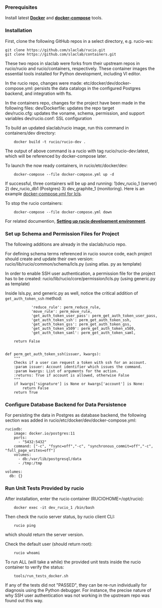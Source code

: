 ### Prerequisites

Install latest [**Docker**](https://docs.docker.com/engine/install/)  and [**docker-compose**](https://docs.docker.com/compose/install/) tools.

### Installation

First, clone the following GitHub repos in a select directory, e.g. rucio-ws:

```
git clone https://github.com/slaclab/rucio.git
git clone https://github.com/slaclab/containers.git
```
These two repos in slaclab were forks from their upstream repos in rucio/rucio and rucio/containers, respectively.
These container images the essential tools installed for Python development, including VI editor.

In the rucio repo, changes were made:
    etc/docker/dev/docker-compose.yml: persists the data catalogs in the configured Postgres backend, 
                                       and integration with fts.

In the containers repo, changes for the project have been made in the following files:
    dev/Dockerfile: updates the repo target  
    dev/rucio.cfg: updates the voname, schema, permission, and support variables 
    dev/rucio.conf: SSL configuration

To build an updated slaclab/rucio image, run this command in containers/dev directory:
```
    docker build -t rucio/rucio-dev .
```
The output of above command is a rucio with tag rucio/rucio-dev:latest, which will be referenced by docker-compose later.

To launch the now ready containers, in rucio/etc/docker/dev:
```
    docker-compose --file docker-compose.yml up -d
```
If successful, three containers will be up and running: 1)dev_rucio_1 (server) 2) dev_rucio_db1 (Postgres) 3) dev_graphite_1 (monitoring). Here is an example [docker-compose.yml for lcls](./lcls-docker-compose.yml).

To stop the rucio containers:
```
    docker-compose --file docker-compose.yml down
```

For related documention, [**Setting up rucio development environment**](https://github.com/slaclab/containers/blob/master/dev/README.rst).

### Set up Schema and Permission Files for Project

The following additions are already in the slaclab/rucio repo.

For defining schema terms referenced in rucio source code, each project should create and update their own version:
    rucio/lib/rucio/common/schema/lcls.py (using atlas. py as template)

In order to enable SSH user authentication, a permission file for the project has to be created:
        rucio/lib/rucio/core/permission/lcls.py (using generic.py as template)

Inside lsls.py, and generic.py as well, notice the critical addition of `get_auth_token_ssh` method:
```
            'reduce_rule': perm_reduce_rule,
            'move_rule': perm_move_rule,
            'get_auth_token_user_pass': perm_get_auth_token_user_pass,
            'get_auth_token_ssh': perm_get_auth_token_ssh,
            'get_auth_token_gss': perm_get_auth_token_gss,
            'get_auth_token_x509': perm_get_auth_token_x509,
            'get_auth_token_saml': perm_get_auth_token_saml,
    
    return False


def perm_get_auth_token_ssh(issuer, kwargs):
    """
    Checks if a user can request a token with ssh for an account.
    :param issuer: Account identifier which issues the command.
    :param kwargs: List of arguments for the action.
    :returns: True if account is allowed, otherwise False
    """
    if kwargs['signature'] is None or kwargs['account'] is None:
        return False
    return True
```

### Configure Database Backend for Data Persistence

For persisting the data in Postgres as database backend, the following section was added in rucio/etc/docker/dev/docker-compose.yml: 
```
ruciodb:
    image: docker.io/postgres:11
    ports:
      - "5432:5432"
    command: ["-c", "fsync=off","-c", "synchronous_commit=off","-c", "full_page_writes=off"]
    volumes:
      - db:/var/lib/postgresql/data
      - /tmp:/tmp

volumes:
  db: {}
```

### Run Unit Tests Provided by rucio 

After installation, enter the rucio container (RUCIOHOME=/opt/rucio):
```
    docker exec -it dev_rucio_1 /bin/bash
```
Then check the rucio server status, by rucio client CLI:
```
    rucio ping
```
which should return the server version.

Check the default user (should return root):
```
    rucio whoami 
```

To run ALL (will take a while) the provided unit tests inside the rucio container to verify the status:
```
    tools/run_tests_docker.sh
```
If any of the tests did not "PASSED", they can be re-run individually for diagnosis using the Python debugger.
For instance, the precise nature of why SSH user authentication was not working in the upstream repo was found out this way.
